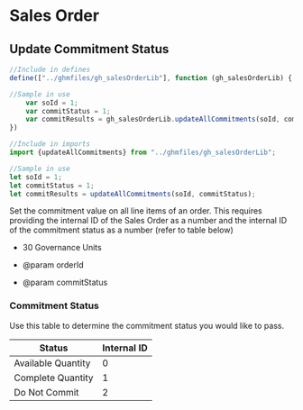 # Sales Order

## Update Commitment Status

```javascript
//Include in defines
define(["../ghmfiles/gh_salesOrderLib"], function (gh_salesOrderLib) {

//Sample in use
    var soId = 1;
    var commitStatus = 1;
    var commitResults = gh_salesOrderLib.updateAllCommitments(soId, commitStatus); //30 Units
})
```

```typescript
//Include in imports
import {updateAllCommitments} from "../ghmfiles/gh_salesOrderLib";

//Sample in use
let soId = 1;
let commitStatus = 1;
let commitResults = updateAllCommitments(soId, commitStatus);
```

Set the commitment value on all line items of an order. This requires providing the internal ID of the Sales Order as a number and the internal ID of the commitment status as a number (refer to table below)

* 30 Governance Units

* @param orderId

* @param commitStatus


### Commitment Status
Use this table to determine the commitment status you would like to pass.

Status  | Internal ID
--------- | ------- 
Available Quantity | 0
Complete Quantity | 1
Do Not Commit | 2

